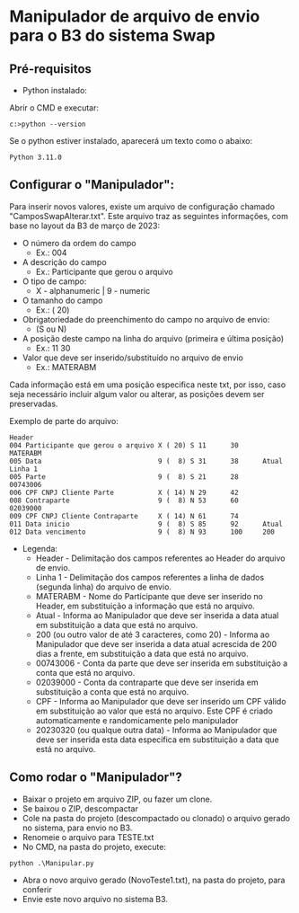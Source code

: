 # Manipulador de arquivo de envio para o B3 do sistema Swap

## Pré-requisitos
* Python instalado:

Abrir o CMD e executar:
```
c:>python --version
```
Se o python estiver instalado, aparecerá um texto como o abaixo:

```
Python 3.11.0
```

## Configurar o "Manipulador":

Para inserir novos valores, existe um arquivo de configuração chamado "CamposSwapAlterar.txt".
Este arquivo traz as seguintes informações, com base no layout da B3 de março de 2023:
* O número da ordem do campo
   * Ex.: 004
* A descrição do campo
   * Ex.: Participante que gerou o arquivo
* O tipo de campo: 
   * X - alphanumeric | 9 - numeric
* O tamanho do campo
   * Ex.: ( 20)
* Obrigatoriedade do preenchimento do campo no arquivo de envio:
   * (S ou N)
* A posição deste campo na linha do arquivo (primeira e última posição)
   * Ex.: 11      30
* Valor que deve ser inserido/substituído no arquivo de envio
   * Ex.: MATERABM

Cada informação está em uma posição especifica neste txt, por isso, caso seja necessário incluir algum valor ou alterar, as posições devem ser preservadas.

Exemplo de parte do arquivo:
```
Header
004 Participante que gerou o arquivo X ( 20) S 11      30      MATERABM  
005 Data                             9 (  8) S 31      38      Atual     
Linha 1
005 Parte                            9 (  8) S 21      28      00743006  
006 CPF CNPJ Cliente Parte           X ( 14) N 29      42                
008 Contraparte                      9 (  8) N 53      60      02039000  
009 CPF CNPJ Cliente Contraparte     X ( 14) N 61      74                
011 Data inicio                      9 (  8) S 85      92      Atual     
012 Data vencimento                  9 (  8) N 93      100     200   
```

* Legenda:
   * Header - Delimitação dos campos referentes ao Header do arquivo de envio.
   * Linha 1 - Delimitação dos campos referentes a linha de dados (segunda linha) do arquivo de envio.
   * MATERABM - Nome do Participante que deve ser inserido no Header, em substituição a informação que está no arquivo.
   * Atual - Informa ao Manipulador que deve ser inserida a data atual em substituição a data que está no arquivo.
   * 200 (ou outro valor de até 3 caracteres, como 20) - Informa ao Manipulador que deve ser inserida a data atual acrescida de 200 dias a frente, em substituição a data que está no arquivo. 
   * 00743006 - Conta da parte que deve ser inserida em substituição a conta que está no arquivo.
   * 02039000 - Conta da contraparte que deve ser inserida em substituição a conta que está no arquivo.
   * CPF - Informa ao Manipulador que deve ser inserido um CPF válido em substituição ao valor que está no arquivo. Este CPF é criado automaticamente e randomicamente pelo manipulador
   * 20230320 (ou qualque outra data) - Informa ao Manipulador que deve ser inserida esta data específica em substituição a data que está no arquivo.


## Como rodar o "Manipulador"?

* Baixar o projeto em arquivo ZIP, ou fazer um clone.
* Se baixou o ZIP, descompactar
* Cole na pasta do projeto (descompactado ou clonado) o arquivo gerado no sistema, para envio no B3.
* Renomeie o arquivo para TESTE.txt
* No CMD, na pasta do projeto, execute:

```
python .\Manipular.py
```
* Abra o novo arquivo gerado (NovoTeste1.txt), na pasta do projeto, para conferir
* Envie este novo arquivo no sistema B3.
